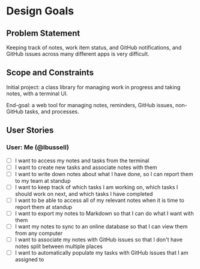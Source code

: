 # Design Goals

## Problem Statement

Keeping track of notes, work item status, and GitHub notifications, and GitHub issues across many different apps is very difficult.

## Scope and Constraints

Initial project: a class library for managing work in progress and taking notes, with a terminal UI.

End-goal: a web tool for managing notes, reminders, GitHub issues, non-GitHub tasks, and processes.

## User Stories

### User: Me (@lbussell)

- [ ] I want to access my notes and tasks from the terminal
- [ ] I want to create new tasks and associate notes with them
- [ ] I want to write down notes about what I have done, so I can report them to my team at standup
- [ ] I want to keep track of which tasks I am working on, which tasks I should work on next, and which tasks I have completed
- [ ] I want to be able to access all of my relevant notes when it is time to report them at standup
- [ ] I want to export my notes to Markdown so that I can do what I want with them
- [ ] I want my notes to sync to an online database so that I can view them from any computer
- [ ] I want to associate my notes with GitHub issues so that I don't have notes split between multiple places
- [ ] I want to automatically populate my tasks with GitHub issues that I am assigned to
